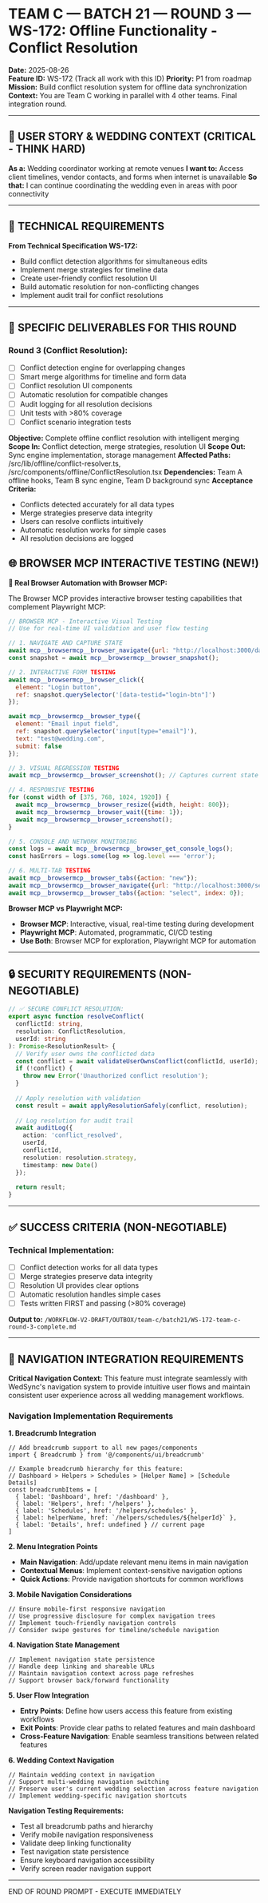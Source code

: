 # TEAM C — BATCH 21 — ROUND 3 — WS-172: Offline Functionality - Conflict Resolution

**Date:** 2025-08-26  
**Feature ID:** WS-172 (Track all work with this ID)
**Priority:** P1 from roadmap  
**Mission:** Build conflict resolution system for offline data synchronization  
**Context:** You are Team C working in parallel with 4 other teams. Final integration round.

---

## 🎯 USER STORY & WEDDING CONTEXT (CRITICAL - THINK HARD)

**As a:** Wedding coordinator working at remote venues
**I want to:** Access client timelines, vendor contacts, and forms when internet is unavailable
**So that:** I can continue coordinating the wedding even in areas with poor connectivity

---

## 🎯 TECHNICAL REQUIREMENTS

**From Technical Specification WS-172:**
- Build conflict detection algorithms for simultaneous edits
- Implement merge strategies for timeline data
- Create user-friendly conflict resolution UI
- Build automatic resolution for non-conflicting changes
- Implement audit trail for conflict resolutions

---

## 🎯 SPECIFIC DELIVERABLES FOR THIS ROUND

### Round 3 (Conflict Resolution):
- [ ] Conflict detection engine for overlapping changes
- [ ] Smart merge algorithms for timeline and form data
- [ ] Conflict resolution UI components
- [ ] Automatic resolution for compatible changes
- [ ] Audit logging for all resolution decisions
- [ ] Unit tests with >80% coverage
- [ ] Conflict scenario integration tests

**Objective:** Complete offline conflict resolution with intelligent merging
**Scope In:** Conflict detection, merge strategies, resolution UI
**Scope Out:** Sync engine implementation, storage management
**Affected Paths:** /src/lib/offline/conflict-resolver.ts, /src/components/offline/ConflictResolution.tsx
**Dependencies:** Team A offline hooks, Team B sync engine, Team D background sync
**Acceptance Criteria:**
- Conflicts detected accurately for all data types
- Merge strategies preserve data integrity
- Users can resolve conflicts intuitively
- Automatic resolution works for simple cases
- All resolution decisions are logged


## 🌐 BROWSER MCP INTERACTIVE TESTING (NEW!)

**🚀 Real Browser Automation with Browser MCP:**

The Browser MCP provides interactive browser testing capabilities that complement Playwright MCP:

```javascript
// BROWSER MCP - Interactive Visual Testing
// Use for real-time UI validation and user flow testing

// 1. NAVIGATE AND CAPTURE STATE
await mcp__browsermcp__browser_navigate({url: "http://localhost:3000/dashboard"});
const snapshot = await mcp__browsermcp__browser_snapshot();

// 2. INTERACTIVE FORM TESTING
await mcp__browsermcp__browser_click({
  element: "Login button",
  ref: snapshot.querySelector('[data-testid="login-btn"]')
});

await mcp__browsermcp__browser_type({
  element: "Email input field", 
  ref: snapshot.querySelector('input[type="email"]'),
  text: "test@wedding.com",
  submit: false
});

// 3. VISUAL REGRESSION TESTING
await mcp__browsermcp__browser_screenshot(); // Captures current state

// 4. RESPONSIVE TESTING
for (const width of [375, 768, 1024, 1920]) {
  await mcp__browsermcp__browser_resize({width, height: 800});
  await mcp__browsermcp__browser_wait({time: 1});
  await mcp__browsermcp__browser_screenshot();
}

// 5. CONSOLE AND NETWORK MONITORING
const logs = await mcp__browsermcp__browser_get_console_logs();
const hasErrors = logs.some(log => log.level === 'error');

// 6. MULTI-TAB TESTING
await mcp__browsermcp__browser_tabs({action: "new"});
await mcp__browsermcp__browser_navigate({url: "http://localhost:3000/settings"});
await mcp__browsermcp__browser_tabs({action: "select", index: 0});
```

**Browser MCP vs Playwright MCP:**
- **Browser MCP**: Interactive, visual, real-time testing during development
- **Playwright MCP**: Automated, programmatic, CI/CD testing
- **Use Both**: Browser MCP for exploration, Playwright MCP for automation


---

## 🔒 SECURITY REQUIREMENTS (NON-NEGOTIABLE)

```typescript
// ✅ SECURE CONFLICT RESOLUTION:
export async function resolveConflict(
  conflictId: string,
  resolution: ConflictResolution,
  userId: string
): Promise<ResolutionResult> {
  // Verify user owns the conflicted data
  const conflict = await validateUserOwnsConflict(conflictId, userId);
  if (!conflict) {
    throw new Error('Unauthorized conflict resolution');
  }
  
  // Apply resolution with validation
  const result = await applyResolutionSafely(conflict, resolution);
  
  // Log resolution for audit trail
  await auditLog({
    action: 'conflict_resolved',
    userId,
    conflictId,
    resolution: resolution.strategy,
    timestamp: new Date()
  });
  
  return result;
}
```

---

## ✅ SUCCESS CRITERIA (NON-NEGOTIABLE)

### Technical Implementation:
- [ ] Conflict detection works for all data types
- [ ] Merge strategies preserve data integrity
- [ ] Resolution UI provides clear options
- [ ] Automatic resolution handles simple cases
- [ ] Tests written FIRST and passing (>80% coverage)

**Output to:** `/WORKFLOW-V2-DRAFT/OUTBOX/team-c/batch21/WS-172-team-c-round-3-complete.md`

---

## 🧭 NAVIGATION INTEGRATION REQUIREMENTS

**Critical Navigation Context:**
This feature must integrate seamlessly with WedSync's navigation system to provide intuitive user flows and maintain consistent user experience across all wedding management workflows.

### Navigation Implementation Requirements

**1. Breadcrumb Integration**
```tsx
// Add breadcrumb support to all new pages/components
import { Breadcrumb } from '@/components/ui/breadcrumb'

// Example breadcrumb hierarchy for this feature:
// Dashboard > Helpers > Schedules > [Helper Name] > [Schedule Details]
const breadcrumbItems = [
  { label: 'Dashboard', href: '/dashboard' },
  { label: 'Helpers', href: '/helpers' },
  { label: 'Schedules', href: '/helpers/schedules' },
  { label: helperName, href: `/helpers/schedules/${helperId}` },
  { label: 'Details', href: undefined } // current page
]
```

**2. Menu Integration Points**
- **Main Navigation**: Add/update relevant menu items in main navigation
- **Contextual Menus**: Implement context-sensitive navigation options
- **Quick Actions**: Provide navigation shortcuts for common workflows

**3. Mobile Navigation Considerations**
```tsx
// Ensure mobile-first responsive navigation
// Use progressive disclosure for complex navigation trees
// Implement touch-friendly navigation controls
// Consider swipe gestures for timeline/schedule navigation
```

**4. Navigation State Management**
```tsx
// Implement navigation state persistence
// Handle deep linking and shareable URLs
// Maintain navigation context across page refreshes
// Support browser back/forward functionality
```

**5. User Flow Integration**
- **Entry Points**: Define how users access this feature from existing workflows
- **Exit Points**: Provide clear paths to related features and main dashboard
- **Cross-Feature Navigation**: Enable seamless transitions between related features

**6. Wedding Context Navigation**
```tsx
// Maintain wedding context in navigation
// Support multi-wedding navigation switching
// Preserve user's current wedding selection across feature navigation
// Implement wedding-specific navigation shortcuts
```

**Navigation Testing Requirements:**
- Test all breadcrumb paths and hierarchy
- Verify mobile navigation responsiveness
- Validate deep linking functionality
- Test navigation state persistence
- Ensure keyboard navigation accessibility
- Verify screen reader navigation support

---

END OF ROUND PROMPT - EXECUTE IMMEDIATELY